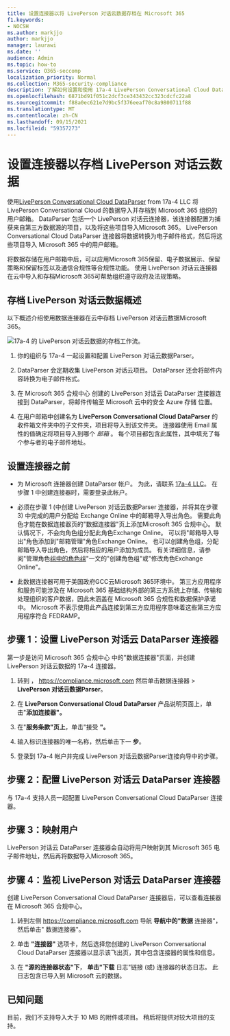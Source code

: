 ```yaml
---
title: 设置连接器以将 LivePerson 对话云数据存档在 Microsoft 365
f1.keywords:
- NOCSH
ms.author: markjjo
author: markjjo
manager: laurawi
ms.date: ''
audience: Admin
ms.topic: how-to
ms.service: O365-seccomp
localization_priority: Normal
ms.collection: M365-security-compliance
description: 了解如何设置和使用 17a-4 LivePerson Conversational Cloud DataParser 连接器在 Microsoft 365 中导入和存档 LivePerson 对话云数据。
ms.openlocfilehash: 6871bd91f051c2dcf3ce343432cc323cdcfc22a8
ms.sourcegitcommit: f88a0ec621e7d9bc5f376eeaf70c8a9800711f88
ms.translationtype: MT
ms.contentlocale: zh-CN
ms.lasthandoff: 09/15/2021
ms.locfileid: "59357273"
---
```

# <a name="set-up-a-connector-to-archive-liveperson-conversational-cloud-data"></a>设置连接器以存档 LivePerson 对话云数据

使用[LivePerson Conversational Cloud DataParser](https://www.17a-4.com/liveperson-dataparser/) from 17a-4 LLC 将 LivePerson Conversational Cloud 的数据导入并存档到 Microsoft 365 组织的用户邮箱。 DataParser 包括一个 LivePerson 对话云连接器，该连接器配置为捕获来自第三方数据源的项目，以及将这些项目导入Microsoft 365。 LivePerson Conversational Cloud DataParser 连接器将数据转换为电子邮件格式，然后将这些项目导入 Microsoft 365 中的用户邮箱。

将数据存储在用户邮箱中后，可以应用Microsoft 365保留、电子数据展示、保留策略和保留标签以及通信合规性等合规性功能。 使用 LivePerson 对话云连接器在云中导入和存档Microsoft 365可帮助组织遵守政府及法规策略。

## <a name="overview-of-archiving-liveperson-conversational-cloud-data"></a>存档 LivePerson 对话云数据概述

以下概述介绍使用数据连接器在云中存档 LivePerson 对话云数据Microsoft 365。

![17a-4 的 LivePerson 对话云数据的存档工作流。](../media/LiveEngageDataParserConnectorWorkflow.png)

1. 你的组织与 17a-4 一起设置和配置 LivePerson 对话云数据Parser。

2. DataParser 会定期收集 LivePerson 对话云项目。 DataParser 还会将邮件内容转换为电子邮件格式。

3. 在 Microsoft 365 合规中心 创建的 LivePerson 对话云 DataParser 连接器连接到 DataParser，将邮件传输至 Microsoft 云中的安全 Azure 存储 位置。

4. 在用户邮箱中创建名为 **LivePerson Conversational Cloud DataParser** 的收件箱文件夹中的子文件夹，项目将导入到该文件夹。 连接器使用 Email 属性的值确定将项目导入到哪个 *邮箱* 。 每个项目都包含此属性，其中填充了每个参与者的电子邮件地址。

## <a name="before-you-set-up-a-connector"></a>设置连接器之前

- 为 Microsoft 连接器创建 DataParser 帐户。 为此，请联系 [17a-4 LLC](https://www.17a-4.com/contact/)。 在步骤 1 中创建连接器时，需要登录此帐户。

- 必须在步骤 1 (中创建 LivePerson 对话云数据Parser 连接器，并将其在步骤 3) 中完成的用户分配给 Exchange Online 中的邮箱导入导出角色。 需要此角色才能在数据连接器页的"数据连接器"页上添加Microsoft 365 合规中心。 默认情况下，不会向角色组分配此角色Exchange Online。 可以将"邮箱导入导出"角色添加到"邮箱管理"角色Exchange Online。 也可以创建角色组，分配邮箱导入导出角色，然后将相应的用户添加为成员。 有关详细信息，请参阅"管理角色[组中的角色组](/Exchange/permissions-exo/role-groups#create-role-groups)"[](/Exchange/permissions-exo/role-groups#modify-role-groups)一文的"创建角色组"或"修改角色Exchange Online"。

- 此数据连接器可用于美国政府GCC云Microsoft 365环境中。 第三方应用程序和服务可能涉及在 Microsoft 365 基础结构外部的第三方系统上存储、传输和处理组织的客户数据，因此未涵盖在 Microsoft 365 合规性和数据保护承诺中。 Microsoft 不表示使用此产品连接到第三方应用程序意味着这些第三方应用程序符合 FEDRAMP。

## <a name="step-1-set-up-a-liveperson-conversational-cloud-dataparser-connector"></a>步骤 1：设置 LivePerson 对话云 DataParser 连接器

第一步是访问 Microsoft 365 合规中心 中的"数据连接器"页面，并创建 LivePerson 对话云数据的 17a-4 连接器。

1. 转到 ， <https://compliance.microsoft.com> 然后单击数据连接器  >  **LivePerson 对话云数据Parser**。

2. 在 **LivePerson Conversational Cloud DataParser** 产品说明页面上，单击"**添加连接器"。**

3. 在"**服务条款"页上**，单击"接受 **"。**

4. 输入标识连接器的唯一名称，然后单击下一 **步**。

5. 登录到 17a-4 帐户并完成 LivePerson 对话云数据Parser连接向导中的步骤。

## <a name="step-2-configure-the-liveperson-conversational-cloud-dataparser-connector"></a>步骤 2：配置 LivePerson 对话云 DataParser 连接器

与 17a-4 支持人员一起配置 LivePerson Conversational Cloud DataParser 连接器。

## <a name="step-3-map-users"></a>步骤 3：映射用户

LivePerson 对话云 DataParser 连接器会自动将用户映射到其 Microsoft 365 电子邮件地址，然后再将数据导入Microsoft 365。

## <a name="step-4-monitor-the-liveperson-conversational-cloud-dataparser-connector"></a>步骤 4：监视 LivePerson 对话云 DataParser 连接器

创建 LivePerson Conversational Cloud DataParser 连接器后，可以查看连接器在 Microsoft 365 合规中心。

1. 转到左侧 <https://compliance.microsoft.com> 导航 **导航中的"数据** 连接器"，然后单击" 数据连接器"。

2. 单击 **"连接器"** 选项卡，然后选择您创建的 LivePerson Conversational Cloud DataParser 连接器以显示该飞出页，其中包含连接器的属性和信息。

3. 在 **"源的连接器状态"下**， **单击"下载** 日志"链接 (或) 连接器的状态日志。 此日志包含已导入到 Microsoft 云的数据。

## <a name="known-issues"></a>已知问题

目前，我们不支持导入大于 10 MB 的附件或项目。 稍后将提供对较大项目的支持。
